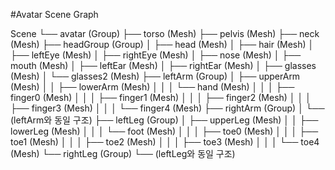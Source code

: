 #Avatar Scene Graph

Scene
└── avatar (Group)
    ├── torso (Mesh)
    ├── pelvis (Mesh)
    ├── neck (Mesh)
    ├── headGroup (Group)
    │   ├── head (Mesh)
    │   ├── hair (Mesh)
    │   ├── leftEye (Mesh)
    │   ├── rightEye (Mesh)
    │   ├── nose (Mesh)
    │   ├── mouth (Mesh)
    │   ├── leftEar (Mesh)
    │   ├── rightEar (Mesh)
    │   ├── glasses (Mesh)
    │   └── glasses2 (Mesh)
    ├── leftArm (Group)
    │   ├── upperArm (Mesh)
    │   │   ├── lowerArm (Mesh)
    │   │   │   └── hand (Mesh)
    │   │   │       ├── finger0 (Mesh)
    │   │   │       ├── finger1 (Mesh)
    │   │   │       ├── finger2 (Mesh)
    │   │   │       ├── finger3 (Mesh)
    │   │   │       └── finger4 (Mesh)
    ├── rightArm (Group)
    │   └── (leftArm와 동일 구조)
    ├── leftLeg (Group)
    │   ├── upperLeg (Mesh)
    │   │   ├── lowerLeg (Mesh)
    │   │   │   └── foot (Mesh)
    │   │   │       ├── toe0 (Mesh)
    │   │   │       ├── toe1 (Mesh)
    │   │   │       ├── toe2 (Mesh)
    │   │   │       ├── toe3 (Mesh)
    │   │   │       └── toe4 (Mesh)
    └── rightLeg (Group)
        └── (leftLeg와 동일 구조)


